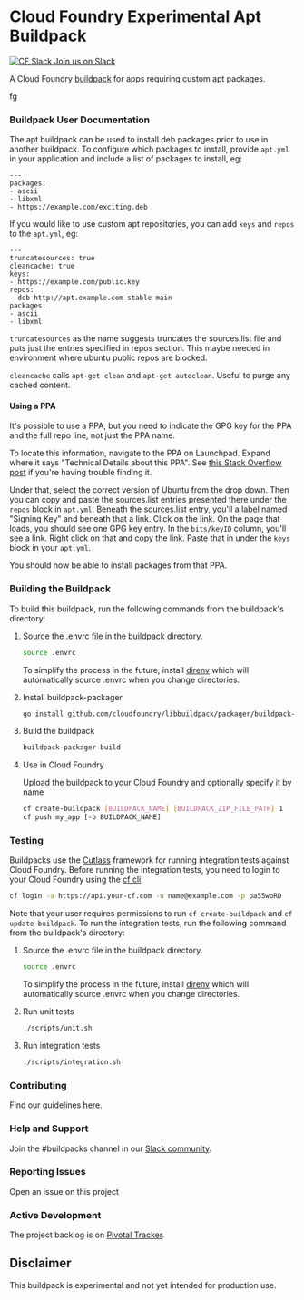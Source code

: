 # Cloud Foundry Experimental Apt Buildpack

[![CF Slack](https://www.google.com/s2/favicons?domain=www.slack.com) Join us on Slack](https://cloudfoundry.slack.com/messages/buildpacks/)

A Cloud Foundry [buildpack](http://docs.cloudfoundry.org/buildpacks/) for apps requiring custom apt packages.

fg
### Buildpack User Documentation

The apt buildpack can be used to install deb packages prior to use in another buildpack. To configure which packages to install, provide `apt.yml` in your application and include a list of packages to install, eg:

```
---
packages:
- ascii
- libxml
- https://example.com/exciting.deb
```

If you would like to use custom apt repositories, you can add `keys` and `repos` to the `apt.yml`, eg:

```
---
truncatesources: true
cleancache: true
keys:
- https://example.com/public.key
repos:
- deb http://apt.example.com stable main
packages:
- ascii
- libxml
```
`truncatesources` as the name suggests truncates the sources.list file and puts just the entries specified in repos section. 
This maybe needed in environment where ubuntu public repos are blocked.

`cleancache` calls `apt-get clean` and `apt-get autoclean`. Useful to purge any cached content.

#### Using a PPA

It's possible to use a PPA, but you need to indicate the GPG key for the PPA and the full repo line, not just the PPA name.  

To locate this information, navigate to the PPA on Launchpad.  Expand where it says "Technical Details about this PPA".  See [this Stack Overflow post](https://askubuntu.com/questions/496495/can-a-ppa-repository-be-added-to-etc-apt-source-list#496529) if you're having trouble finding it.

Under that, select the correct version of Ubuntu from the drop down.  Then you can copy and paste the sources.list entries presented there under the `repos` block in `apt.yml`.  Beneath the sources.list entry, you'll a label named "Signing Key" and beneath that a link.  Click on the link.  On the page that loads, you should see one GPG key entry.  In the `bits/keyID` column, you'll see a link.  Right click on that and copy the link.  Paste that in under the `keys` block in your `apt.yml`.

You should now be able to install packages from that PPA.

### Building the Buildpack

To build this buildpack, run the following commands from the buildpack's directory:

1. Source the .envrc file in the buildpack directory.

   ```bash
   source .envrc
   ```
   To simplify the process in the future, install [direnv](https://direnv.net/) which will automatically source .envrc when you change directories.

1. Install buildpack-packager

    ```bash
    go install github.com/cloudfoundry/libbuildpack/packager/buildpack-packager
    ```

1. Build the buildpack

    ```bash
    buildpack-packager build
    ```

1. Use in Cloud Foundry

   Upload the buildpack to your Cloud Foundry and optionally specify it by name

    ```bash
    cf create-buildpack [BUILDPACK_NAME] [BUILDPACK_ZIP_FILE_PATH] 1
    cf push my_app [-b BUILDPACK_NAME]
    ```

### Testing

Buildpacks use the [Cutlass](https://github.com/cloudfoundry/libbuildpack/tree/master/cutlass) framework for running integration tests against Cloud Foundry. Before running the integration tests, you need to login to your Cloud Foundry using the [cf cli](https://github.com/cloudfoundry/cli):

 ```bash
 cf login -a https://api.your-cf.com -u name@example.com -p pa55woRD
 ```

Note that your user requires permissions to run `cf create-buildpack` and `cf update-buildpack`. To run the integration tests, run the following command from the buildpack's directory:

1. Source the .envrc file in the buildpack directory.

   ```bash
   source .envrc
   ```
   To simplify the process in the future, install [direnv](https://direnv.net/) which will automatically source .envrc when you change directories.

1. Run unit tests

    ```bash
    ./scripts/unit.sh
    ```

1. Run integration tests

    ```bash
    ./scripts/integration.sh
    ```

### Contributing

Find our guidelines [here](./CONTRIBUTING.md).

### Help and Support

Join the #buildpacks channel in our [Slack community](http://slack.cloudfoundry.org/).

### Reporting Issues

Open an issue on this project

### Active Development

The project backlog is on [Pivotal Tracker](https://www.pivotaltracker.com/projects/1042066).

## Disclaimer

This buildpack is experimental and not yet intended for production use.

